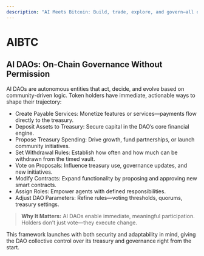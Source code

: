 ```yaml
---
description: "AI Meets Bitcoin: Build, trade, explore, and govern—all on-chain."
---
```


# AIBTC

## AI DAOs: On-Chain Governance Without Permission

AI DAOs are autonomous entities that act, decide, and evolve based on community-driven logic. Token holders have immediate, actionable ways to shape their trajectory:

- Create Payable Services: Monetize features or services—payments flow directly to the treasury.
- Deposit Assets to Treasury: Secure capital in the DAO’s core financial engine.
- Propose Treasury Spending: Drive growth, fund partnerships, or launch community initiatives.
- Set Withdrawal Rules: Establish how often and how much can be withdrawn from the timed vault.
- Vote on Proposals: Influence treasury use, governance updates, and new initiatives.
- Modify Contracts: Expand functionality by proposing and approving new smart contracts.
- Assign Roles: Empower agents with defined responsibilities.
- Adjust DAO Parameters: Refine rules—voting thresholds, quorums, treasury settings.

> **Why It Matters:** AI DAOs enable immediate, meaningful participation. Holders don’t just vote—they execute change.

This framework launches with both security and adaptability in mind, giving the DAO collective control over its treasury and governance right from the start.
